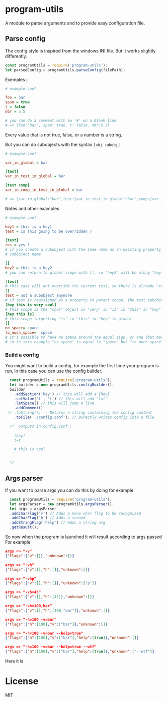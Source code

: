 # program-utils
A module to parse arguments and to provide easy configuration file.

## Parse config
The config style is inspired from the windows INI file. But it works slightly differently.
```javascript
const programUtils = require('program-utils');
let parsedConfig = programUtils.parseConfig(filePath);
```
Exemples :
```ini
# example.conf

foo = bar
spam = true
t = false
nbr = 5.5

# you can do a comment with an '#' on a blank line
# => {foo:"bar", spam: true, t: false, nbr:5.5}
```
Every value that is not true, false, or a number is a string.

But you can do subobjects with the syntax `[obj subobj]`
```ini
# example.conf

var_in_global = bar

[test]
var_in_test_in_global = bar

[test comp]
var_in_comp_in_test_in_global = bar

# => {var_in_global:"bar",test:{var_in_test_in_global:"bar",comp:{var_in_comp_in_test_in_global:"bar"}}}
```

Notes and other examples
```ini
# example.conf

hey1 = this is a hey1
test = is this going to be overridden ?

[test]
res = yes !
# if you create a subobject with the same name as an existing property, the property will be overriden by the 
# subobject name

[]
hey2 = this is a hey2
# you can return to global scope with [], so "hey2" will be along "hey1"

[test]
# this case will not override the current test, so there is already "res" defined here
[]
test = not a subobject anymore
# if test is reassigned as a property in parent scope, the test subobject will be overriden also
[hey this is very cool]
# this scope is the "cool" object in "very" in "is" in "this" in "hey" in global
[hey this is]
# this scope targetting "is" in "this" in "hey" in global
[]
no_space= space
to_much_space=  space
# it's possible to have no space around the equal sign, or one (but more will add a space in the value)
# so in this example "no_space" is equal to "space" but "to_much_space" is equal to " space"
```

### Build a config
You might want to build a config, for example the first time your program is run, in this case you
can use the config builder.
```javascript
  const programUtils = require('program-utils');
  let builder = new programUtils.configBuilder();
  builder
    .addSection('hey') // this will add a [hey]
    .setValue('t', 't') // this will add "t=t"
    .letSpace() // this will jump a line
    .addComment()
 // .toString(); -- Returns a string containing the config content
    .toFile('./config.conf'); // Directly writes config into a file

  /*  outputs in config.conf :
  
    [hey]
    t=t

    # this is cool


  */
```

## Args parser
If you want to parse args you can do this by doing for example
```javascript
  const programUtils = require('program-utils');
  let argsParser = new programUtils.argsParser();
  let args = argsParser
  .addCharFlag('v') // Adds a mono char flag to be recognized
  .addCharFlag('h') // Adds a second
  .addStringFlag('help') // Adds a string arg
  .getResult();
```
So now when the program is launched it will result according to args passed
For example
```json
args => "-v"
{"flags":{"v":[]},"unknown":[]}

args => "-vh"
{"flags":{"v":[],"h":[]},"unknown":[]}

args => "-vhp"
{"flags":{"v":[],"h":[]},"unknown":["p"]}

args => "-vh=45"
{"flags":{"v":[],"h":[45]},"unknown":[]}

args => "-vh=100,bar"
{"flags":{"v":[],"h":[100,"bar"]},"unknown":[]}

args => "-h=100 -v=bar"
{"flags":{"h":[100],"v":["bar"]},"unknown":[]}

args => "-h=100 -v=bar --help=true"
{"flags":{"h":[100],"v":["bar"],"help":[true]},"unknown":[]}

args => "-h=100 -v=bar --help=true --wtf"
{"flags":{"h":[100],"v":["bar"],"help":[true]},"unknown":["--wtf"]}
```

Here it is

# License

MIT